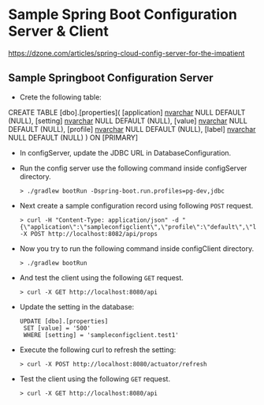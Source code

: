 # Sample Spring Boot Configuration Server & Client
https://dzone.com/articles/spring-cloud-config-server-for-the-impatient

## Sample Springboot Configuration Server
- Crete the following table:

CREATE TABLE [dbo].[properties](
	[application] [nvarchar](200) NULL DEFAULT (NULL),
	[setting] [nvarchar](200) NULL DEFAULT (NULL),
	[value] [nvarchar](200) NULL DEFAULT (NULL),
	[profile] [nvarchar](200) NULL DEFAULT (NULL),
	[label] [nvarchar](200) NULL DEFAULT (NULL)
) ON [PRIMARY]

- In configServer, update the JDBC URL in DatabaseConfiguration.

- Run the config server use the following command inside configServer directory.
    ```
    > ./gradlew bootRun -Dspring-boot.run.profiles=pg-dev,jdbc
    ```

- Next create a sample configuration record using following `POST` request.
    ```
    > curl -H "Content-Type: application/json" -d "{\"application\":\"sampleconfigclient\",\"profile\":\"default\",\"label\":\"master\",\"setting\":\"sampleconfigclient.test1\",\"value\":99}" -X POST http://localhost:8082/api/props
    ```

- Now you try to run the following command inside configClient directory.
    ```
    > ./gradlew bootRun
    ```
- And test the client using the following `GET` request.
    ```
    > curl -X GET http://localhost:8080/api
    ```
- Update the setting in the database:
    ```
    UPDATE [dbo].[properties]
     SET [value] = '500'
     WHERE [setting] = 'sampleconfigclient.test1'
    ```
- Execute the following curl to refresh the setting:
    ```
    > curl -X POST http://localhost:8080/actuator/refresh
    ```
 - Test the client using the following `GET` request.
     ```
     > curl -X GET http://localhost:8080/api
     ```